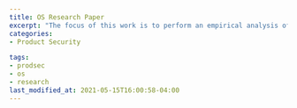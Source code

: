 ```yaml
---
title: OS Research Paper
excerpt: "The focus of this work is to perform an empirical analysis of the impact of shift left inititaitves and Docker Images for virtualization with respect to the impact on security changes."
categories:
- Product Security

tags:
- prodsec
- os
- research
last_modified_at: 2021-05-15T16:00:58-04:00
---
```

<object data="/Notes/assets/pdf/IG_OSPAPER.pdf" width="1000" height="1000" type='application/pdf'></object>